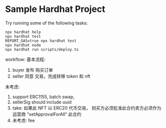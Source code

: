# Sample Hardhat Project


Try running some of the following tasks:

```shell
npx hardhat help
npx hardhat test
REPORT_GAS=true npx hardhat test
npx hardhat node
npx hardhat run scripts/deploy.ts
```

workflow:
基本流程:

1. buyer 发布 购买订单
2. seller 同意 交易，完成转移 token 和 nft 




未考虑: 
1. support ERC1155, batch swap, 
2. sellerSig should include uuid
3. take: 如果此 NFT 以 ERC20 代币交易， 则买方必须批准此合约卖方必须作为运营商 "setApprovalForAll" 此合约
4. 未考虑: fee



